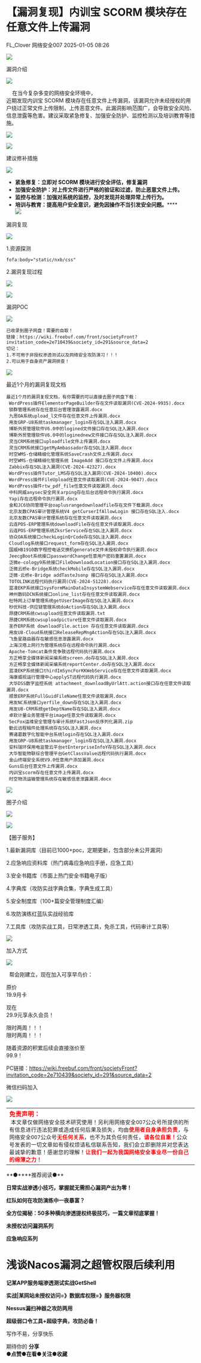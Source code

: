 #  【漏洞复现】内训宝 SCORM 模块存在任意文件上传漏洞   
FL_Clover  网络安全007   2025-01-05 08:26  
  
![](https://mmbiz.qpic.cn/mmbiz_png/2txKvJB0ibDoWZJHVDZGt0B9f3ibajocORaBekPzGOIe691ZdUP4LsBz5Uic8LaTmaWG7icgNb0HfsstW77u8uLrCg/640?wx_fmt=png&from=appmsg "")  
  
漏洞介绍  
  
![](https://mmbiz.qpic.cn/mmbiz_png/2txKvJB0ibDoWZJHVDZGt0B9f3ibajocOR11vNUnAVxK5mEnib7ZCOaKtwzk3S5jDX3ZUeLMTKibUm95GBoSQk3pEg/640?wx_fmt=png&from=appmsg "")  
  
  
    在当今复杂多变的网络安全环境中，  
近期发现内训宝 SCORM 模块存在任意文件上传漏洞，该漏洞允许未经授权的用户绕过正常文件上传限制，上传恶意文件。此漏洞影响范围广，会导致安全风险、信息泄露等危害。建议采取紧急修复、加强安全防护、监控检测以及培训教育等措施。  
  
![](https://mmbiz.qpic.cn/mmbiz_png/2txKvJB0ibDpUMX12ocmKfoqhj0icCvUwPB6rK6CialnLpSyWbmRXxS5Wm1w8n6gOUEeh8NmdhuoxcAujf32mY7GA/640?wx_fmt=png&from=appmsg "")  
  
  
![](https://mmbiz.qpic.cn/mmbiz_png/2txKvJB0ibDoWZJHVDZGt0B9f3ibajocORaBekPzGOIe691ZdUP4LsBz5Uic8LaTmaWG7icgNb0HfsstW77u8uLrCg/640?wx_fmt=png&from=appmsg "")  
  
建议修补措施  
  
![](https://mmbiz.qpic.cn/mmbiz_png/2txKvJB0ibDoWZJHVDZGt0B9f3ibajocOR11vNUnAVxK5mEnib7ZCOaKtwzk3S5jDX3ZUeLMTKibUm95GBoSQk3pEg/640?wx_fmt=png&from=appmsg "")  
  
  
- **紧急修复：立即对 SCORM 模块进行安全评估，修复漏洞**  
- **加强安全防护：对上传文件进行严格的验证和过滤，防止恶意文件上传。**  
- **监控与检测：加强对系统的监控，及时发现并处理异常上传行为。**  
- **培训与教育：提高用户安全意识，避免因操作不当引发安全问题。******  
![](https://mmbiz.qpic.cn/mmbiz_png/2txKvJB0ibDoWZJHVDZGt0B9f3ibajocORaBekPzGOIe691ZdUP4LsBz5Uic8LaTmaWG7icgNb0HfsstW77u8uLrCg/640?wx_fmt=png&from=appmsg "")  
  
漏洞复现  
  
![](https://mmbiz.qpic.cn/mmbiz_png/2txKvJB0ibDoWZJHVDZGt0B9f3ibajocOR11vNUnAVxK5mEnib7ZCOaKtwzk3S5jDX3ZUeLMTKibUm95GBoSQk3pEg/640?wx_fmt=png&from=appmsg "")  
  
  
1.资源探测  
```
fofa:body="static/nxb/css"
```  
  
2.漏洞复现过程  
  
![](https://mmbiz.qpic.cn/mmbiz_png/2txKvJB0ibDpUMX12ocmKfoqhj0icCvUwPLicAricdcqLch2Bu6vXPPKNVvmia29icGHOtc7eoUcf9ibOjgepYwWlc7YQ/640?wx_fmt=png&from=appmsg "")  
  
![](https://mmbiz.qpic.cn/mmbiz_png/2txKvJB0ibDoWZJHVDZGt0B9f3ibajocORaBekPzGOIe691ZdUP4LsBz5Uic8LaTmaWG7icgNb0HfsstW77u8uLrCg/640?wx_fmt=png&from=appmsg "")  
  
漏洞POC  
  
![](https://mmbiz.qpic.cn/mmbiz_png/2txKvJB0ibDoWZJHVDZGt0B9f3ibajocOR11vNUnAVxK5mEnib7ZCOaKtwzk3S5jDX3ZUeLMTKibUm95GBoSQk3pEg/640?wx_fmt=png&from=appmsg "")  
  
```
已收录到圈子网盘！需要的自取！
链接：https://wiki.freebuf.com/front/societyFront?invitation_code=2e710439&society_id=291&source_data=2
切记：
1.不可用于非授权渗透测试以及网络安全攻防演习！！！
2.可以用于自身资产漏洞排查！
```  
  
![](https://mmbiz.qpic.cn/mmbiz_png/2txKvJB0ibDoWZJHVDZGt0B9f3ibajocORaBekPzGOIe691ZdUP4LsBz5Uic8LaTmaWG7icgNb0HfsstW77u8uLrCg/640?wx_fmt=other&from=appmsg&tp=webp&wxfrom=5&wx_lazy=1&wx_co=1 "")  
  
最近1个月的漏洞复现文档  
```
最近1个月的漏洞复现文档，有你需要的可以直接去圈子网盘下载：
 WordPress插件ElementorPageBuilder存在文件读取漏洞(CVE-2024-9935).docx 
 锁群管理系统存在任意后台管理泄露漏洞.docx 
 九思OA系统upload_l文件存在任意文件上传漏洞.docx 
 用友GRP-U8系统taskmanager_login存在SQL注入漏洞.docx 
 博斯外贸管理软件V6.0中的logined文件接口存在SQL注入漏洞.docx 
 博斯外贸管理软件V6.0中的loginednew文件接口存在SQL注入漏洞.docx 
 灵当CRM系统接口uploadfile文件上传漏洞.docx 
 灵当CRM系统接口getMyAmbassador存在SQL注入漏洞.docx 
 时空WMS-仓储精细化管理系统SaveCrash文件上传漏洞.docx 
 时空WMS-仓储精细化管理系统 ImageAdd 接口存在文件上传漏洞.docx 
 Zabbix存在SQL注入漏洞(CVE-2024-42327).docx 
 WordPress插件Tutor_LMS存在SQL注入漏洞(CVE-2024-10400).docx 
 WordPress插件FileUpload任意文件读取漏洞(CVE-2024-9047).docx 
 WordPress插件rtw_pdf_file任意文件读取漏洞.docx 
 中科网威anysec安全网关arping存在后台远程命令执行漏洞.docx 
 Yapi存在远程命令执行漏洞.docx 
 金和JC6协同管理平台oaplusrangedownloadfile存在文件下载漏洞.docx 
 北京友数CPAS审计管理系统V4 getCurserIfAllowLogin 接口存在SQL注入.docx 
 北京友数CPAS审计管理系统存在任意文件读取漏洞.docx 
 云连POS-ERP管理系统downloadFile存在任意文件读取漏洞.docx 
 云连POS-ERP管理系统ZksrService存在SQL注入漏洞.docx 
 协众OA系统接口checkLoginQrCode存在SQL注入漏洞.docx 
 Cloudlog系统接口request_form存在SQL注入漏洞.docx 
 国威HB1910数字程控电话交换机generate文件未授权命令执行漏洞.docx 
 JeecgBoot系统接口passwordChange任意用户密码重置漏洞.docx 
 泛微e-cology9系统接口FileDownloadLocation接口存在SQL注入漏洞.docx 
 泛微云桥e-Bridge系统checkMobile存在SQL注入漏洞.docx 
 泛微-云桥e-Bridge addTasteJsonp 接口存在SQL注入漏洞.docx 
 TOTOLINK远程代码执行漏洞(CVE-2024-51228).docx 
 蓝凌EKP系统接口sysFormMainDataInsystemWebservice存在任意文件读取漏洞.docx 
 神州数码DCN系统接口online_list存在任意文件读取漏洞.docx 
 杜特网上订单管理系统getUserImage存在SQL注入漏洞.docx 
 秒优科技-供应链管理系统doAction存在SQL注入漏洞.docx 
 昂捷CRM系统cwsupload任意文件读取漏洞.txt 
 昂捷CRM系统cwsuploadpicture任意文件读取漏洞.docx 
 圣乔ERP系统 downloadFile.action 存在任意文件读取漏洞.docx 
 用友U8-Cloud系统接口ReleaseRepMngAction存在SQL注入漏洞.docx 
 飞鱼星路由器存在敏感信息泄露漏洞.docx 
 上海汉塔上网行为管理系统存在远程命令执行漏洞.docx 
 Apache-Tomcat条件竞争致远程代码执行漏洞.docx 
 方正畅享全媒体新闻采编系统screen.do存在SQL注入漏洞.docx 
 方正畅享全媒体新闻采编系统reportCenter.do存在SQL注入漏洞.docx 
 蓝凌EKP系统接口thirdImSyncForKKWebService存在任意文件读取漏洞.docx 
 海康威视运行管理中心applyST远程代码执行漏洞.docx 
 大华DSS数字监控系统 attachment_downloadByUrlAtt.action接口存在任意文件读取漏洞.docx 
 顺景ERP系统FullGuidFileName任意文件读取漏洞.docx 
 用友NC系统接口yerfile_down存在SQL注入漏洞.docx 
 用友U8-CRM系统getDeptName存在SQL注入漏洞.docx 
 卓软计量业务管理平台image任意文件读取漏洞.docx 
 SecFox运维安全管理与审计系统FastJson反序列化漏洞.zip
 勤云远程稿件处理系统存在SQL注入漏洞.docx
 赛诸葛数字化智能中台系统login存在SQL注入漏洞.docx
 用友GRP-U8系统taskmanager_login存在SQL注入漏洞.docx
 安科瑞环保用电监管云平台etEnterpriseInfoY存在SQL注入漏洞.docx
 大华智能物联综合管理平台GetClassValue远程代码执行漏洞.docx
 金山终端安全系统V9.0任意用户添加漏洞.docx
 Guns后台任意文件上传漏洞.docx
 内训宝scorm存在任意文件上传漏洞.docx
 时空物流运输管理系统存在敏感信息泄露漏洞.docx
```  
  
  
![](https://mmbiz.qpic.cn/mmbiz_png/2txKvJB0ibDoWZJHVDZGt0B9f3ibajocORaBekPzGOIe691ZdUP4LsBz5Uic8LaTmaWG7icgNb0HfsstW77u8uLrCg/640?wx_fmt=png&from=appmsg "")  
  
圈子介绍  
  
![](https://mmbiz.qpic.cn/mmbiz_png/2txKvJB0ibDoWZJHVDZGt0B9f3ibajocOR11vNUnAVxK5mEnib7ZCOaKtwzk3S5jDX3ZUeLMTKibUm95GBoSQk3pEg/640?wx_fmt=png&from=appmsg "")  
  
  
![](https://mmbiz.qpic.cn/mmbiz_png/2txKvJB0ibDoWZJHVDZGt0B9f3ibajocORY46W37hdIib0UibY4EBBNU8JF9KLZDzB64MiasA4iaWwuMdqtZn3HXpdsA/640?wx_fmt=png&from=appmsg "")  
  
  
【圈子服务】  
  
1.最新漏洞库（目前已1000+poc，定期更新，包含部分未公开漏洞）  
  
2.应急响应资料库（热门病毒应急响应手册，应急工具）  
  
3.安全书籍库（市面上热门安全书籍电子版）  
  
4.字典库（攻防实战字典合集，字典生成工具）  
  
5.安全制度库（100+篇安全管理制度汇编）  
  
6.攻防演练红蓝队实战经验库  
  
7.工具库（攻防实战工具，日常渗透工具，免杀工具，代码审计工具等）  
  
  
  
  
![](https://mmbiz.qpic.cn/mmbiz_png/2txKvJB0ibDoWZJHVDZGt0B9f3ibajocORaBekPzGOIe691ZdUP4LsBz5Uic8LaTmaWG7icgNb0HfsstW77u8uLrCg/640?wx_fmt=png&from=appmsg "")  
  
加入方式  
  
![](https://mmbiz.qpic.cn/mmbiz_png/2txKvJB0ibDoWZJHVDZGt0B9f3ibajocOR11vNUnAVxK5mEnib7ZCOaKtwzk3S5jDX3ZUeLMTKibUm95GBoSQk3pEg/640?wx_fmt=png&from=appmsg "")  
  
  
  
  帮会刚建立，现在加入可享早鸟价：  
  
原价  
19.9月卡  
  
现在  
29.9元享永久会员！  
  
限时两周！！！  
限时两周！！！  
  
随着资源的积累后续会直接涨价至  
99.9！  
  
PC链接：https://wiki.freebuf.com/front/societyFront?invitation_code=2e710439&society_id=291&source_data=2  
  
微信扫码加入  
  
![](https://mmbiz.qpic.cn/mmbiz_png/2txKvJB0ibDrP5Ku16BK5Bl1AmveJZicdUJnc3fD7iaubFnH9sJiaNCVDico4GmGUlibWGM7PabbhLlqzFPXZqrXpJLg/640?wx_fmt=other&from=appmsg&tp=webp&wxfrom=5&wx_lazy=1&wx_co=1 "")  
  
  
  
  
<table><tbody><tr><td data-colwidth="576" width="576" valign="top"><p style="-webkit-tap-highlight-color: transparent;outline: 0px;letter-spacing: 0.544px;font-family: system-ui, -apple-system, BlinkMacSystemFont, &#34;Helvetica Neue&#34;, &#34;PingFang SC&#34;, &#34;Hiragino Sans GB&#34;, &#34;Microsoft YaHei UI&#34;, &#34;Microsoft YaHei&#34;, Arial, sans-serif;color: rgb(34, 34, 34);background-color: rgb(255, 255, 255);margin-bottom: 0px;margin-top: 0px;"><strong style="-webkit-tap-highlight-color: transparent;outline: 0px;"><span style="-webkit-tap-highlight-color: transparent;outline: 0px;font-family: 宋体;color: red;"><span leaf="">免责声明：</span></span></strong></p><p style="-webkit-tap-highlight-color: transparent;outline: 0px;letter-spacing: 0.544px;font-family: system-ui, -apple-system, BlinkMacSystemFont, &#34;Helvetica Neue&#34;, &#34;PingFang SC&#34;, &#34;Hiragino Sans GB&#34;, &#34;Microsoft YaHei UI&#34;, &#34;Microsoft YaHei&#34;, Arial, sans-serif;background-color: rgb(255, 255, 255);margin-bottom: 0px;margin-top: 0px;"><span style="-webkit-tap-highlight-color: transparent;outline: 0px;font-family: 宋体;"><span leaf=""> </span></span><span style="-webkit-tap-highlight-color: transparent;outline: 0px;font-size: 14px;"><span leaf="" style="-webkit-tap-highlight-color: transparent;outline: 0px;">本文章仅做网络安全技术研究使用！另利用网络安全007公众号所提供的所有信息进行违法犯罪或造成任何后果及损失，均由</span><strong style="-webkit-tap-highlight-color: transparent;outline: 0px;"><span style="-webkit-tap-highlight-color: transparent;outline: 0px;color: rgb(255, 0, 0);"><span leaf="" style="-webkit-tap-highlight-color: transparent;outline: 0px;">使用者自身承担负责</span></span></strong><span leaf="" style="-webkit-tap-highlight-color: transparent;outline: 0px;">，与网络安全007公众号</span><strong style="-webkit-tap-highlight-color: transparent;outline: 0px;"><span style="-webkit-tap-highlight-color: transparent;outline: 0px;color: rgb(255, 0, 0);"><span leaf="" style="-webkit-tap-highlight-color: transparent;outline: 0px;">无任何关系</span></span></strong><span leaf="" style="-webkit-tap-highlight-color: transparent;outline: 0px;">，也不为其负任何责任，</span><strong style="-webkit-tap-highlight-color: transparent;outline: 0px;"><span style="-webkit-tap-highlight-color: transparent;outline: 0px;color: rgb(255, 0, 0);"><span leaf="" style="-webkit-tap-highlight-color: transparent;outline: 0px;">请各位自重！</span></span></strong><span leaf="" style="-webkit-tap-highlight-color: transparent;outline: 0px;">公众号发表的一切文章如有侵权烦请私信联系告知，我们会立即删除并对您表达最诚挚的歉意！感谢您的理解！</span><strong style="-webkit-tap-highlight-color: transparent;outline: 0px;"><span style="-webkit-tap-highlight-color: transparent;outline: 0px;color: rgb(255, 0, 0);"><span leaf="" style="-webkit-tap-highlight-color: transparent;outline: 0px;">让我们一起为我国网络安全事业尽一份自己的绵薄之力！</span></span></strong></span></p></td></tr></tbody></table>  
**●****推荐阅读●**  
  
**日常实战渗透小技巧，掌握就无需担心漏洞产出为零！**  
  
**红队如何在攻防演练中一夜暴富？**  
  
**全方位揭秘：50多种横向渗透提权终极技巧，一篇文章彻底掌握！**  
  
**未授权访问漏洞系列**  
  
**应急响应系列**  
# 浅谈Nacos漏洞之超管权限后续利用  
  
**记某APP服务端渗透测试实战GetShell**  
  
**实战|某网站未授权访问=》数据库权限=》服务器权限**  
  
**Nessus漏扫神器之攻防两用**  
  
**超级弱口令工具+超级字典，攻防必备！**  
  
写作不易，分享快乐  
  
期待你的 **分享**  
●**点赞●在看●关注●收藏**  
  
